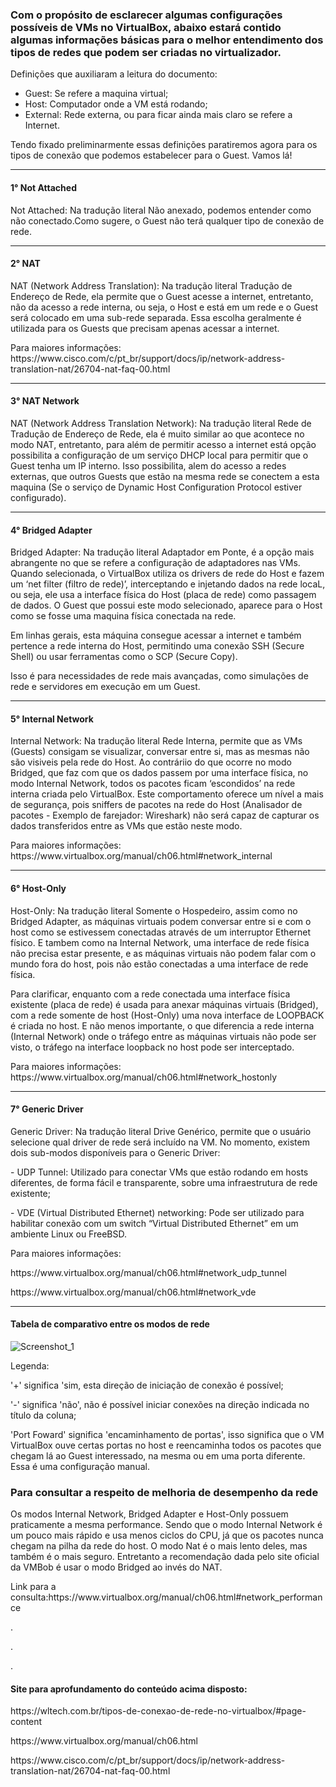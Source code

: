 <h3>Com o propósito de esclarecer algumas configurações possíveis de VMs no VirtualBox, abaixo estará contido algumas informações básicas para o melhor entendimento dos tipos de redes que podem ser criadas no virtualizador.</h1>

Definições que auxiliaram a leitura do documento:

   - Guest: Se refere a maquina virtual;
   - Host: Computador onde a VM está rodando;
   - External: Rede externa, ou para ficar ainda mais claro se refere a Internet.

<p>Tendo fixado preliminarmente essas definições paratiremos agora para os tipos de conexão que podemos estabelecer para o Guest. Vamos lá!<p>


-------------------------------------------------------------------
<h4>1° Not Attached</h4>

   Not Attached: Na tradução literal Não anexado, podemos entender como não conectado.Como sugere, o Guest não terá qualquer tipo de conexão de rede.
   

-------------------------------------------------------------------
<h4>2° NAT</h4>

   <p>NAT (Network Address Translation): Na tradução literal Tradução de Endereço de Rede, ela permite que o Guest acesse a internet, entretanto, não da acesso a rede interna, ou seja, o Host e está em um rede e o Guest será colocado em uma sub-rede separada. Essa escolha geralmente é utilizada para os Guests que precisam apenas acessar a internet.<p>
   <p>Para maiores informações: https://www.cisco.com/c/pt_br/support/docs/ip/network-address-translation-nat/26704-nat-faq-00.html<p>


-------------------------------------------------------------------
<h4>3° NAT Network</h4>

   <p>NAT (Network Address Translation Network): Na tradução literal Rede de Tradução de Endereço de Rede, ela é muito similar ao que acontece no modo NAT, entretanto, para além de permitir acesso a internet está opção possibilita a configuração de um serviço DHCP local para permitir que o Guest tenha um IP interno. Isso possibilita, alem do acesso a redes externas, que outros Guests que estão na mesma rede se conectem a esta maquina (Se o serviço de Dynamic Host Configuration Protocol estiver configurado).<p>
   
    
-------------------------------------------------------------------
<h4>4° Bridged Adapter</h4>

   <p>Bridged Adapter: Na tradução literal Adaptador em Ponte, é a opção mais abrangente no que se refere a configuração de adaptadores nas VMs. Quando selecionada, o VirtualBox utiliza os drivers de rede do Host e fazem um ‘net filter (filtro de rede)’, interceptando e injetando dados na rede locaL, ou seja, ele usa a interface física do Host (placa de rede) como passagem de dados. O Guest que possui este modo selecionado, aparece para o Host como se fosse uma maquina física conectada na rede.<p>
  <p>Em linhas gerais, esta máquina consegue acessar a internet e também pertence a rede interna do Host, permitindo uma conexão SSH (Secure Shell) ou usar ferramentas como o SCP (Secure Copy).<p>
   <p>Isso é para necessidades de rede mais avançadas, como simulações de rede e servidores em execução em um Guest.<p>
   

-------------------------------------------------------------------   
<h4>5° Internal Network</h4>

   <p>Internal Network: Na tradução literal Rede Interna, permite que as VMs (Guests) consigam se visualizar, conversar entre si, mas as mesmas não são visiveis pela rede do Host. Ao contráriio do que ocorre no modo Bridged, que faz com que os dados passem por uma interface física, no modo Internal Network, todos os pacotes ficam ‘escondidos’ na rede interna criada pelo VirtualBox. Este comportamento oferece um nível a mais de segurança, pois sniffers de pacotes na rede do Host (Analisador de pacotes - Exemplo de farejador: Wireshark) não será capaz de capturar os dados transferidos entre as VMs que estão neste modo.<p>
   <p>Para maiores informações: https://www.virtualbox.org/manual/ch06.html#network_internal<p>


-------------------------------------------------------------------   
<h4>6° Host-Only</h4>

   <p>Host-Only: Na tradução literal Somente o Hospedeiro, assim como no Bridged Adapter, as máquinas virtuais podem conversar entre si e com o host como se estivessem conectadas através de um interruptor Ethernet físico. E tambem como na Internal Network, uma interface de rede física não precisa estar presente, e as máquinas virtuais não podem falar com o mundo fora do host, pois não estão conectadas a uma interface de rede física.<p>
   <p>Para clarificar, enquanto com a rede conectada uma interface física existente (placa de rede) é usada para anexar máquinas virtuais (Bridged), com a rede somente de host (Host-Only) uma nova interface de LOOPBACK é criada no host. E não menos importante, o que diferencia a rede interna (Internal Network) onde o tráfego entre as máquinas virtuais não pode ser visto, o tráfego na interface loopback no host pode ser interceptado.<p>
   <p>Para maiores informações: https://www.virtualbox.org/manual/ch06.html#network_hostonly<p>
      
 
-------------------------------------------------------------------   
<h4>7° Generic Driver</h4>

   <p>Generic Driver: Na tradução literal Drive Genérico, permite que o usuário selecione qual driver de rede será incluído na VM. No momento, existem dois sub-modos disponíveis para o Generic Driver:
   </p>- UDP Tunnel: Utilizado para conectar VMs que estão rodando em hosts diferentes, de forma fácil e transparente, sobre uma infraestrutura de rede existente;
   </p>- VDE (Virtual Distributed Ethernet) networking: Pode ser utilizado para habilitar conexão com um switch “Virtual Distributed Ethernet” em um ambiente Linux ou FreeBSD.
   </p>Para maiores informações:
      </p>https://www.virtualbox.org/manual/ch06.html#network_udp_tunnel
      </p>https://www.virtualbox.org/manual/ch06.html#network_vde<p>

-------------------------------------------------------------------   
<h4>Tabela de comparativo entre os modos de rede</h4>

![Screenshot_1](https://user-images.githubusercontent.com/95552879/169851560-1f298249-c236-4408-8278-6c70d123150f.png)

<p>Legenda:
      </p>  '+' significa 'sim, esta direção de iniciação de conexão é possível;
      </p>  '-' significa 'não', não é possível iniciar conexões na direção indicada no título da coluna;
      </p>  'Port Foward' significa 'encaminhamento de portas', isso significa que o VM VirtualBox ouve certas portas no host e reencaminha todos os pacotes que chegam lá ao Guest interessado, na mesma ou em uma porta diferente. Essa é uma configuração manual.
      
<p><h3>Para consultar a respeito de melhoria de desempenho da rede</h3></p>
<p>Os modos Internal Network, Bridged Adapter e Host-Only possuem praticamente a mesma performance. Sendo que o modo Internal Network é um pouco mais rápido e usa menos ciclos do CPU, já que os pacotes nunca chegam na pilha da rede do host. O modo Nat é o mais lento deles, mas também é o mais seguro. Entretanto a recomendação dada pelo site oficial da VMBob é usar o modo Bridged ao invés do NAT.</p>
<p/>Link para a consulta:https://www.virtualbox.org/manual/ch06.html#network_performance</p>

      
<p>.</p>.</p>.</p><h4>Site para aprofundamento do conteúdo acima disposto:</h4>
</p>https://wltech.com.br/tipos-de-conexao-de-rede-no-virtualbox/#page-content
</p>https://www.virtualbox.org/manual/ch06.html
</p>https://www.cisco.com/c/pt_br/support/docs/ip/network-address-translation-nat/26704-nat-faq-00.html<p>
